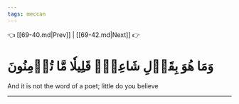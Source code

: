 ```yaml
---
tags: meccan
---
```


👈 [[69-40.md|Prev]] | [[69-42.md|Next]] 👉

# وَمَا هُوَ بِقَوۡلِ شَاعِرٖۚ قَلِيلٗا مَّا تُؤۡمِنُونَ

And it is not the word of a poet; little do you believe

---

